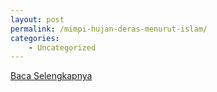 ```yaml
---
layout: post
permalink: /mimpi-hujan-deras-menurut-islam/
categories:
    - Uncategorized
---
```


[Baca Selengkapnya](/01)